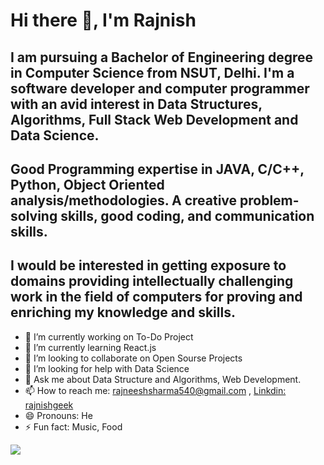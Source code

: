 # Hi there 👋, I'm Rajnish
## I am pursuing a Bachelor of Engineering degree in Computer Science from NSUT, Delhi. I'm a software developer and computer programmer with an avid interest in Data Structures, Algorithms, Full Stack Web Development and Data Science.
## Good Programming expertise in JAVA, C/C++, Python, Object Oriented analysis/methodologies. A creative problem-solving skills, good coding, and communication skills.
## I would be interested in getting exposure to domains providing intellectually challenging work in the field of computers for proving and enriching my knowledge and skills.


- 🔭 I’m currently working on To-Do Project
- 🌱 I’m currently learning React.js
- 👯 I’m looking to collaborate on Open Sourse Projects
- 🤔 I’m looking for help with Data Science
- 💬 Ask me about Data Structure and Algorithms, Web Development.
- 📫 How to reach me: rajneeshsharma540@gmail.com , [Linkdin: rajnishgeek](https://www.linkedin.com/in/rajnishgeek/)
- 😄 Pronouns: He
- ⚡ Fun fact: Music, Food
<img src="https://github-readme-stats.vercel.app/api?username=rajnishgeek&&show_icons=true&title_color=ffffff&icon_color=bb2acf&text_color=daf7dc&bg_color=191919">
